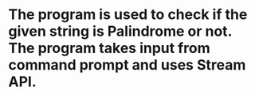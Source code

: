 # The program is used to check if the given string is Palindrome or not. The program takes input from command prompt and uses Stream API.

